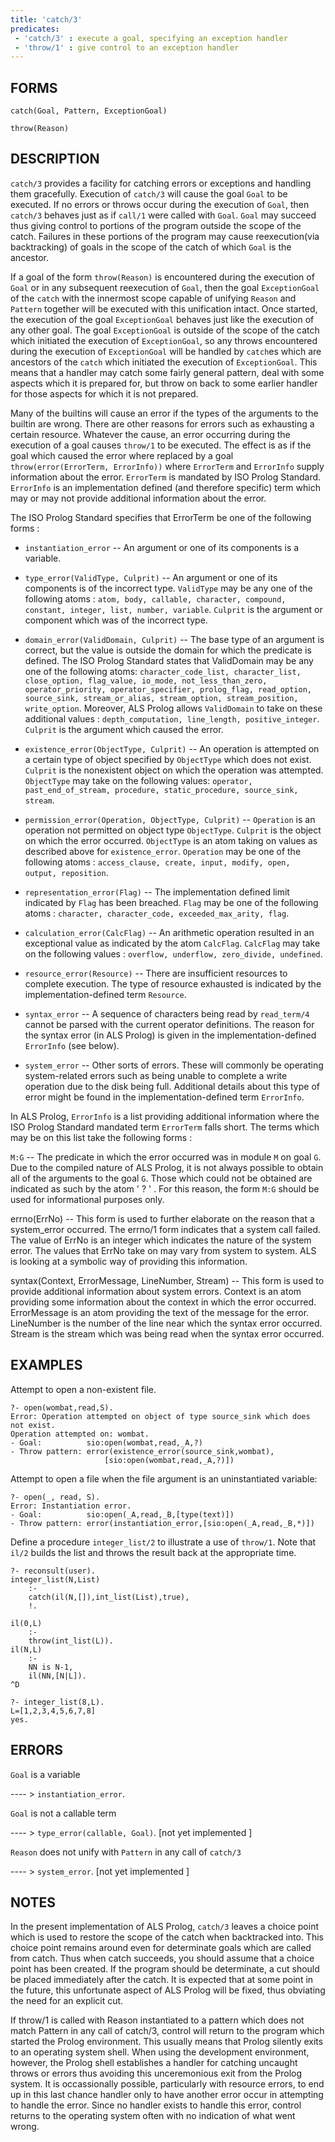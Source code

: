 ```yaml
---
title: 'catch/3'
predicates:
 - 'catch/3' : execute a goal, specifying an exception handler
 - 'throw/1' : give control to an exception handler
---
```


## FORMS
```
catch(Goal, Pattern, ExceptionGoal)

throw(Reason)
```
## DESCRIPTION

`catch/3` provides a facility for catching errors or exceptions and handling them gracefully. Execution of `catch/3` will cause the goal `Goal` to be executed. If no errors or throws occur during the execution of `Goal`, then `catch/3` behaves just as if `call/1` were called with `Goal`. `Goal` may succeed thus giving control to portions of the program outside the scope of the catch. Failures in these portions of the program may cause reexecution(via backtracking) of goals in the scope of the catch of which `Goal` is the ancestor.

If a goal of the form `throw(Reason)` is encountered during the execution of `Goal` or in any subsequent reexecution of `Goal`, then the goal `ExceptionGoal` of the `catch` with the innermost scope capable of unifying `Reason` and `Pattern` together will be executed with this unification intact. Once started, the execution of the goal `ExceptionGoal` behaves just like the execution of any other goal. The goal `ExceptionGoal` is outside of the scope of the catch which initiated the execution of `ExceptionGoal`, so any throws encountered during the execution of `ExceptionGoal` will be handled by `catch`es which are ancestors of the `catch` which initiated the execution of `ExceptionGoal`. This means that a handler may catch some fairly general pattern, deal with some aspects which it is prepared for, but throw on back to some earlier handler for those aspects for which it is not prepared.

Many of the builtins will cause an error if the types of the arguments to the builtin are wrong. There are other reasons for errors such as exhausting a certain resource. Whatever the cause, an error occurring during the execution of a goal causes `throw/1` to be executed. The effect is as if the goal which caused the error where replaced by a goal `throw(error(ErrorTerm, ErrorInfo))` where `ErrorTerm` and `ErrorInfo` supply information about the error. `ErrorTerm` is mandated by ISO Prolog Standard. `ErrorInfo` is an implementation defined (and therefore specific) term which may or may not provide additional information about the error.

The ISO Prolog Standard specifies that ErrorTerm be one of the following forms :

- `instantiation_error` -- An argument or one of its components is a variable.

- `type_error(ValidType, Culprit)` -- An argument or one of its components is of the incorrect type. `ValidType` may be any one of the following atoms : `atom, body, callable, character, compound, constant, integer, list, number, variable`. `Culprit` is the argument or component which was of the incorrect type.

- `domain_error(ValidDomain, Culprit)` -- The base type of an argument is correct, but the value is outside the domain for which the predicate is defined. The ISO Prolog Standard states that ValidDomain may be any one of the following atoms: `character_code_list, character_list, close_option, flag_value, io_mode, not_less_than_zero, operator_priority, operator_specifier, prolog_flag, read_option, source_sink, stream_or_alias, stream_option, stream_position, write_option`. Moreover, ALS Prolog allows `ValidDomain` to take on these additional values : `depth_computation, line_length, positive_integer`. `Culprit` is the argument which caused the error.

- `existence_error(ObjectType, Culprit)` -- An operation is attempted on a certain type of object specified by `ObjectType` which does not exist. `Culprit` is the nonexistent object on which the operation was attempted. `ObjectType` may take on the following values: `operator, past_end_of_stream, procedure, static_procedure, source_sink, stream`.

- `permission_error(Operation, ObjectType, Culprit)` -- `Operation` is an operation not permitted on object type `ObjectType`. `Culprit` is the object on which the error occurred. `ObjectType` is an atom taking on values as described above for `existence_error`. `Operation` may be one of the following atoms : `access_clause, create, input, modify, open, output, reposition`.

- `representation_error(Flag)` -- The implementation defined limit indicated by `Flag` has been breached. `Flag` may be one of the following atoms : `character, character_code, exceeded_max_arity, flag`.

- `calculation_error(CalcFlag)` -- An arithmetic operation resulted in an exceptional value as indicated by the atom `CalcFlag`. `CalcFlag` may take on the following values : `overflow, underflow, zero_divide, undefined`.

- `resource_error(Resource)` -- There are insufficient resources to complete execution. The type of resource exhausted is indicated by the implementation-defined term `Resource`.

- `syntax_error` -- A sequence of characters being read by `read_term/4` cannot be parsed with the current operator definitions. The reason for the syntax error (in ALS Prolog) is given in the implementation-defined `ErrorInfo` (see below).

- `system_error` -- Other sorts of errors. These will commonly be operating system-related errors such as being unable to complete a write operation due to the disk being full. Additional details about this type of error might be found in the implementation-defined term `ErrorInfo`.

In ALS Prolog, `ErrorInfo` is a list providing additional information where the ISO Prolog Standard mandated term `ErrorTerm` falls short. The terms which may be on this list take the following forms :

`M:G` -- The predicate in which the error occurred was in module `M` on goal `G`. Due to the compiled nature of ALS Prolog, it is not always possible to obtain all of the arguments to the goal `G`. Those which could not be obtained are indicated as such by the atom ' ? ' . For this reason, the form `M:G` should be used for informational purposes only.

errno(ErrNo) -- This form is used to further elaborate on the reason that a system_error occurred. The errno/1 form indicates that a system call failed. The value of ErrNo is an integer which indicates the nature of the system error. The values that ErrNo take on may vary from system to system. ALS is looking at a symbolic way of providing this information.

syntax(Context, ErrorMessage, LineNumber, Stream) -- This form is used to provide additional information about system errors. Context is an atom providing some information about the context in which the error occurred. ErrorMessage is an atom providing the text of the message for the error. LineNumber is the number of the line near which the syntax error occurred. Stream is the stream which was being read when the syntax error occurred.


## EXAMPLES

Attempt to open a non-existent file.

```
?- open(wombat,read,S).
Error: Operation attempted on object of type source_sink which does not exist.
Operation attempted on: wombat.
- Goal:          sio:open(wombat,read,_A,?)
- Throw pattern: error(existence_error(source_sink,wombat),
                     [sio:open(wombat,read,_A,?)])
```
Attempt to open a file when the file argument is an uninstantiated variable:
```
?- open(_, read, S).
Error: Instantiation error.
- Goal:          sio:open(_A,read,_B,[type(text)])
- Throw pattern: error(instantiation_error,[sio:open(_A,read,_B,*)])
```
Define a procedure `integer_list/2` to illustrate a use of `throw/1`.  Note that `il/2` builds the list and throws the result back at the appropriate time.
```
?- reconsult(user).
integer_list(N,List)
    :-
    catch(il(N,[]),int_list(List),true),
    !.

il(0,L)
    :-
    throw(int_list(L)).
il(N,L)
    :-
    NN is N-1,
    il(NN,[N|L]).
^D
```

```
?- integer_list(8,L).
L=[1,2,3,4,5,6,7,8]
yes.
```
## ERRORS

`Goal` is a variable

---- &gt; `instantiation_error`.

`Goal` is not a callable term

---- &gt; `type_error(callable, Goal)`. [not yet implemented ]

`Reason` does not unify with `Pattern` in any call of `catch/3`

---- &gt; `system_error`. [not yet implemented ]


## NOTES

In the present implementation of ALS Prolog, `catch/3` leaves a choice point which is used to restore the scope of the catch when backtracked into. This choice point remains around even for determinate goals which are called from catch. Thus when catch succeeds, you should assume that a choice point has been created. If the program should be determinate, a cut should be placed immediately after the catch. It is expected that at some point in the future, this unfortunate aspect of ALS Prolog will be fixed, thus obviating the need for an explicit cut.

If throw/1 is called with Reason instantiated to a pattern which does not match Pattern in any call of catch/3, control will return to the program which started the Prolog environment. This usually means that Prolog silently exits to an operating system shell. When using the development environment, however, the Prolog shell establishes a handler for catching uncaught throws or errors thus avoiding this unceremonious exit from the Prolog system. It is occassionally possible, particularly with resource errors, to end up in this last chance handler only to have another error occur in attempting to handle the error. Since no handler exists to handle this error, control returns to the operating system often with no indication of what went wrong.

